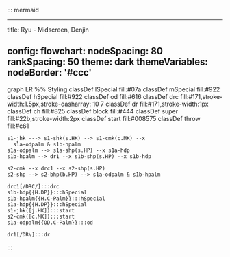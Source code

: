 ::: mermaid

---

title: Ryu - Midscreen, Denjin

config:
  flowchart:
    nodeSpacing: 80
    rankSpacing: 50
  theme: dark
  themeVariables:
    nodeBorder: '#ccc'
---

graph LR
  %% Styling
  classDef lSpecial fill:#07a
  classDef mSpecial fill:#922
  classDef hSpecial fill:#922
  classDef od fill:#616
  classDef drc fill:#171,stroke-width:1.5px,stroke-dasharray: 10 7
  classDef dr fill:#171,stroke-width:1px
  classDef ch fill:#825
  classDef block fill:#444
  classDef super fill:#22b,stroke-width:2px
  classDef start fill:#008575
  classDef throw fill:#c61

    s1-jhk ---> s1-shk(s.HK) --> s1-cmk(c.MK) --x
      s1a-odpalm & s1b-hpalm
    s1a-odpalm --> s1a-shp(s.HP) --x s1a-hdp
    s1b-hpalm --> dr1 --x s1b-shp(s.HP) --x s1b-hdp

    s2-cmk --x drc1 --x s2-shp(s.HP)
    s2-shp --> s2-bhp(b.HP) --> s1a-odpalm & s1b-hpalm

    drc1[/DRC/]:::drc
    s1b-hdp{{H.DP}}:::hSpecial
    s1b-hpalm{{H.C-Palm}}:::hSpecial
    s1a-hdp{{H.DP}}:::hSpecial
    s1-jhk([j.HK]):::start
    s2-cmk([c.MK]):::start
    s1a-odpalm{{OD.C-Palm}}:::od

    dr1[/DR\]:::dr
:::
